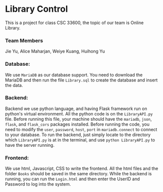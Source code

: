 # Library Control
This is a project for class CSC 33600, the topic of our team is Online Library.

### Team Members
Jie Yu, Alice Maharjan, Weiye Kuang, Huihong Yu 

### Database:

We use `MariaDB` as our database support.
You need to download the MariaDB and then run the file `Library.sql` to create the database and insert the data.

### Backend:

Backend we use python language, and having Flask framework run on python's virtual environment.
All the python code is on the `LibraryAPI.py` file.
Before running this file, your machine should have the `mariadb`, `json`, `flask`, and `flask_cors` packages installed.
Before running the code, you need to modify the `user`, `password`, `host`, `port` in `mariadb.connect` to connect to your database.
To run the backend, just simply locate to the directory which `LibraryAPI.py` is at in the terminal, and use `python LibraryAPI.py` to have the server running.

### Frontend:

We use html, Javascript, CSS to write the frontend.
All the html files and the folder `Books` should be saved in the same directory.
While the backend is running, you can run the `Login.html` and then enter the UserID and Password to log into the system.
